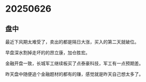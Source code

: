 # 20250626

## 盘中

最近下风期太难受了，卖出的都是隔日大涨，买入的第二天就破位。

早盘深水割掉走坏的的昂立康，加仓胜宏。

金融开盘一致，长城军工继续板买了点泰豪科技，军工有一点预期差。

昨天盘中随便追个金融题材的都有的赚，感觉就是昨天自己想太多了。
